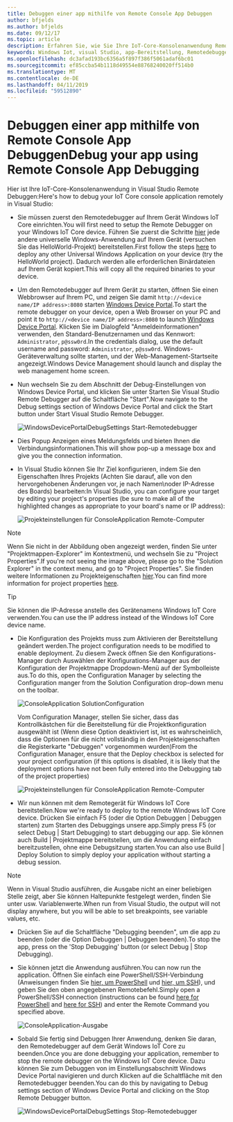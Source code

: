 ```yaml
---
title: Debuggen einer app mithilfe von Remote Console App Debuggen
author: bfjelds
ms.author: bfjelds
ms.date: 09/12/17
ms.topic: article
description: Erfahren Sie, wie Sie Ihre IoT-Core-Konsolenanwendung Remote in Visual Studio Remote Debuggen.
keywords: Windows Iot, visual Studio, app-Bereitstellung, Remotedebuggen
ms.openlocfilehash: dc3afad193bc6356a5f897f386f5061adaf6bc01
ms.sourcegitcommit: ef85ccba54b1118d49554e88768240020ff514b0
ms.translationtype: MT
ms.contentlocale: de-DE
ms.lasthandoff: 04/11/2019
ms.locfileid: "59512890"
---
```

# <a name="debug-your-app-using-remote-console-app-debugging"></a><span data-ttu-id="5c320-104">Debuggen einer app mithilfe von Remote Console App Debuggen</span><span class="sxs-lookup"><span data-stu-id="5c320-104">Debug your app using Remote Console App Debugging</span></span>

<span data-ttu-id="5c320-105">Hier ist Ihre IoT-Core-Konsolenanwendung in Visual Studio Remote Debuggen:</span><span class="sxs-lookup"><span data-stu-id="5c320-105">Here's how to debug your IoT Core console application remotely in Visual Studio:</span></span>

* <span data-ttu-id="5c320-106">Sie müssen zuerst den Remotedebugger auf Ihrem Gerät Windows IoT Core einrichten.</span><span class="sxs-lookup"><span data-stu-id="5c320-106">You will first need to setup the Remote Debugger on your Windows IoT Core device.</span></span> <span data-ttu-id="5c320-107">Führen Sie zuerst die Schritte [hier](AppDeployment.md) jede andere universelle Windows-Anwendung auf Ihrem Gerät (versuchen Sie das HelloWorld-Projekt) bereitstellen.</span><span class="sxs-lookup"><span data-stu-id="5c320-107">First follow the steps [here](AppDeployment.md) to deploy any other Universal Windows Application on your device (try the HelloWorld project).</span></span> <span data-ttu-id="5c320-108">Dadurch werden alle erforderlichen Binärdateien auf Ihrem Gerät kopiert.</span><span class="sxs-lookup"><span data-stu-id="5c320-108">This will copy all the required binaries to your device.</span></span> 

* <span data-ttu-id="5c320-109">Um den Remotedebugger auf Ihrem Gerät zu starten, öffnen Sie einen Webbrowser auf Ihrem PC, und zeigen Sie damit `http://<device name/IP address>:8080` starten [Windows Device Portal](../manage-your-device/DevicePortal.md).</span><span class="sxs-lookup"><span data-stu-id="5c320-109">To start the remote debugger on your device, open a Web Browser on your PC and point it to `http://<device name/IP address>:8080` to launch [Windows Device Portal](../manage-your-device/DevicePortal.md).</span></span> <span data-ttu-id="5c320-110">Klicken Sie im Dialogfeld "Anmeldeinformationen" verwenden, den Standard-Benutzernamen und das Kennwort: `Administrator`, `p@ssw0rd`.</span><span class="sxs-lookup"><span data-stu-id="5c320-110">In the credentials dialog, use the default username and password: `Administrator`, `p@ssw0rd`.</span></span> <span data-ttu-id="5c320-111">Windows-Geräteverwaltung sollte starten, und der Web-Management-Startseite angezeigt.</span><span class="sxs-lookup"><span data-stu-id="5c320-111">Windows Device Management should launch and display the web management home screen.</span></span>

* <span data-ttu-id="5c320-112">Nun wechseln Sie zu dem Abschnitt der Debug-Einstellungen von Windows Device Portal, und klicken Sie unter Starten Sie Visual Studio Remote Debugger auf die Schaltfläche "Start".</span><span class="sxs-lookup"><span data-stu-id="5c320-112">Now navigate to the Debug settings section of Windows Device Portal and click the Start button under Start Visual Studio Remote Debugger.</span></span> 

    ![WindowsDevicePortalDebugSettings Start-Remotedebugger](../media/Console/device_portal_start_debugger.png)

* <span data-ttu-id="5c320-114">Dies Popup Anzeigen eines Meldungsfelds und bieten Ihnen die Verbindungsinformationen.</span><span class="sxs-lookup"><span data-stu-id="5c320-114">This will show pop-up a message box and give you the connection information.</span></span> 

*  <span data-ttu-id="5c320-115">In Visual Studio können Sie Ihr Ziel konfigurieren, indem Sie den Eigenschaften Ihres Projekts (Achten Sie darauf, alle von den hervorgehobenen Änderungen vor, je nach Namen\noder IP-Adresse des Boards) bearbeiten:</span><span class="sxs-lookup"><span data-stu-id="5c320-115">In Visual Studio, you can configure your target by editing your project's properties (be sure to make all of the highlighted changes as appropriate to your board's name or IP address):</span></span>

    ![Projekteinstellungen für ConsoleApplication Remote-Computer](../media/Console/console_project_settings.png)
    
> [!NOTE]
> <span data-ttu-id="5c320-117">Wenn Sie nicht in der Abbildung oben angezeigt werden, finden Sie unter "Projektmappen-Explorer" im Kontextmenü, und wechseln Sie zu "Project Properties".</span><span class="sxs-lookup"><span data-stu-id="5c320-117">If you're not seeing the image above, please go to the "Solution Explorer" in the context menu, and go to "Project Properties".</span></span> <span data-ttu-id="5c320-118">Sie finden weitere Informationen zu Projekteigenschaften [hier](https://docs.microsoft.com/visualstudio/ide/managing-project-and-solution-properties?view=vs-2017).</span><span class="sxs-lookup"><span data-stu-id="5c320-118">You can find more information for project properties [here](https://docs.microsoft.com/visualstudio/ide/managing-project-and-solution-properties?view=vs-2017).</span></span>

> [!TIP]
> <span data-ttu-id="5c320-119">Sie können die IP-Adresse anstelle des Gerätenamens Windows IoT Core verwenden.</span><span class="sxs-lookup"><span data-stu-id="5c320-119">You can use the IP address instead of the Windows IoT Core device name.</span></span>

* <span data-ttu-id="5c320-120">Die Konfiguration des Projekts muss zum Aktivieren der Bereitstellung geändert werden.</span><span class="sxs-lookup"><span data-stu-id="5c320-120">The project configuration needs to be modified to enable deployment.</span></span>  <span data-ttu-id="5c320-121">Zu diesem Zweck öffnen Sie den Konfigurations-Manager durch Auswählen der Konfigurations-Manager aus der Konfiguration der Projektmappe Dropdown-Menü auf der Symbolleiste aus.</span><span class="sxs-lookup"><span data-stu-id="5c320-121">To do this, open the Configuration Manager by selecting the Configuration manger from the Solution Configuration drop-down menu on the toolbar.</span></span>

    ![ConsoleApplication SolutionConfiguration](../media/Console/configuration_management.png)

    <span data-ttu-id="5c320-123">Vom Configuration Manager, stellen Sie sicher, dass das Kontrollkästchen für die Bereitstellung für die Projektkonfiguration ausgewählt ist (Wenn diese Option deaktiviert ist, ist es wahrscheinlich, dass die Optionen für die nicht vollständig in den Projekteigenschaften die Registerkarte "Debuggen" vorgenommen wurden)</span><span class="sxs-lookup"><span data-stu-id="5c320-123">From the Configuration Manager, ensure that the Deploy checkbox is selected for your project configuration (if this options is disabled, it is likely that the deployment options have not been fully entered into the Debugging tab of the project properties)</span></span>

    ![Projekteinstellungen für ConsoleApplication Remote-Computer](../media/Console/deploy_checkbox.png)

* <span data-ttu-id="5c320-125">Wir nun können mit dem Remotegerät für Windows IoT Core bereitstellen.</span><span class="sxs-lookup"><span data-stu-id="5c320-125">Now we're ready to deploy to the remote Windows IoT Core device.</span></span> <span data-ttu-id="5c320-126">Drücken Sie einfach F5 (oder die Option Debuggen \| Debuggen starten) zum Starten des Debuggings unsere app.</span><span class="sxs-lookup"><span data-stu-id="5c320-126">Simply press F5 (or select Debug \| Start Debugging) to start debugging our app.</span></span> <span data-ttu-id="5c320-127">Sie können auch Build \| Projektmappe bereitstellen, um die Anwendung einfach bereitzustellen, ohne eine Debugsitzung starten.</span><span class="sxs-lookup"><span data-stu-id="5c320-127">You can also use Build \| Deploy Solution to simply deploy your application without starting a debug session.</span></span>

> [!NOTE]
> <span data-ttu-id="5c320-128">Wenn in Visual Studio ausführen, die Ausgabe nicht an einer beliebigen Stelle zeigt, aber Sie können Haltepunkte festgelegt werden, finden Sie unter usw. Variablenwerte.</span><span class="sxs-lookup"><span data-stu-id="5c320-128">When run from Visual Studio, the output will not display anywhere, but you will be able to set breakpoints, see variable values, etc.</span></span>

* <span data-ttu-id="5c320-129">Drücken Sie auf die Schaltfläche "Debugging beenden", um die app zu beenden (oder die Option Debuggen \| Debuggen beenden).</span><span class="sxs-lookup"><span data-stu-id="5c320-129">To stop the app, press on the 'Stop Debugging' button (or select Debug \| Stop Debugging).</span></span>

* <span data-ttu-id="5c320-130">Sie können jetzt die Anwendung ausführen.</span><span class="sxs-lookup"><span data-stu-id="5c320-130">You can now run the application.</span></span>  <span data-ttu-id="5c320-131">Öffnen Sie einfach eine PowerShell/SSH-Verbindung (Anweisungen finden Sie [hier, um PowerShell](../connect-your-device/PowerShell.md) und [hier, um SSH](../connect-your-device/SSH.md)), und geben Sie den oben angegebenen Remotebefehl.</span><span class="sxs-lookup"><span data-stu-id="5c320-131">Simply open a PowerShell/SSH connection (instructions can be found [here for PowerShell](../connect-your-device/PowerShell.md) and [here for SSH](../connect-your-device/SSH.md)) and enter the Remote Command you specified above.</span></span>

    ![ConsoleApplication-Ausgabe](../media/Console/console_output.png)

* <span data-ttu-id="5c320-133">Sobald Sie fertig sind Debuggen Ihrer Anwendung, denken Sie daran, den Remotedebugger auf dem Gerät Windows IoT Core zu beenden.</span><span class="sxs-lookup"><span data-stu-id="5c320-133">Once you are done debugging your application, remember to stop the remote debugger on the Windows IoT Core device.</span></span> <span data-ttu-id="5c320-134">Dazu können Sie zum Debuggen von im Einstellungsabschnitt Windows Device Portal navigieren und durch Klicken auf die Schaltfläche mit den Remotedebugger beenden.</span><span class="sxs-lookup"><span data-stu-id="5c320-134">You can do this by navigating to Debug settings section of Windows Device Portal and clicking on the Stop Remote Debugger button.</span></span>

    ![WindowsDevicePortalDebugSettings Stop-Remotedebugger](../media/Console/device_portal_stop_debugger.PNG)

